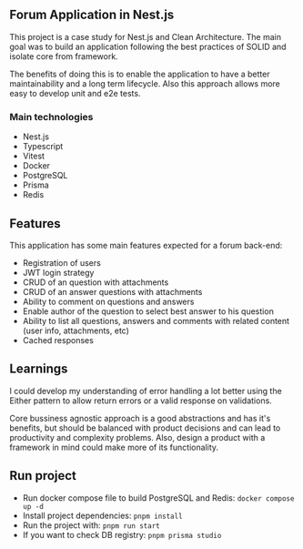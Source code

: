 ## Forum Application in Nest.js

This project is a case study for Nest.js and Clean Architecture. The main goal was
to build an application following the best practices of SOLID and isolate core from framework.

The benefits of doing this is to enable the application to have a better maintainability and a long term lifecycle. Also this approach allows more easy to develop unit and e2e tests.

### Main technologies

- Nest.js
- Typescript
- Vitest
- Docker
- PostgreSQL
- Prisma
- Redis

## Features

This application has some main features expected for a forum back-end:

- Registration of users
- JWT login strategy
- CRUD of an question with attachments
- CRUD of an answer questions with attachments
- Ability to comment on questions and answers
- Enable author of the question to select best answer to his question
- Ability to list all questions, answers and comments with related content (user info, attachments, etc)
- Cached responses

## Learnings

I could develop my understanding of error handling a lot better using the Either pattern to allow return errors or a valid response on validations.

Core bussiness agnostic approach is a good abstractions and has it's benefits, but should be balanced with product decisions and can lead to productivity and complexity problems. Also, design a product with a framework in mind could make more of its functionality.

## Run project

- Run docker compose file to build PostgreSQL and Redis:
`docker compose up -d`
- Install project dependencies: `pnpm install`
- Run the project with: `pnpm run start`
- If you want to check DB registry: `pnpm prisma studio`
